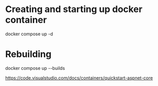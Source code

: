 # Creating and starting up docker container
docker compose up -d

# Rebuilding
docker compose up --builds

https://code.visualstudio.com/docs/containers/quickstart-aspnet-core